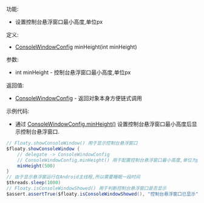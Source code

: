 功能:

+ 设置控制台悬浮窗口最小高度,单位px

定义:

+ [ConsoleWindowConfig](/API/Floaty/ConsoleWindowConfig/README.md) minHeight(int minHeight)

参数:

+ int minHeight - 控制台悬浮窗口最小高度,单位px

返回值:

+ [ConsoleWindowConfig](/API/Floaty/ConsoleWindowConfig/README.md) - 返回对象本身方便链式调用

示例代码:

+ 通过 [ConsoleWindowConfig.minHeight()](/API/Floaty/ConsoleWindowConfig/README.md?id=minHeight)
  设置控制台悬浮窗口最小高度后显示控制台悬浮窗口.

```groovy
// Floaty.showConsoleWindow() 用于显示控制台悬浮窗口
$floaty.showConsoleWindow {
    // delegate -> ConsoleWindowConfig
    // ConsoleWindowConfig.minHeight() 用于配置控制台悬浮窗口最小高度,单位为px
    minHeight(500)
}
// 由于显示悬浮窗运行在Android主线程,所以需要睡眠一段时间
$threads.sleep(1000)
// Floaty.isConsoleWindowShowed() 用于判断控制台悬浮窗口是否显示
$assert.assertTrue($floaty.isConsoleWindowShowed(), "控制台悬浮窗口已显示")
```